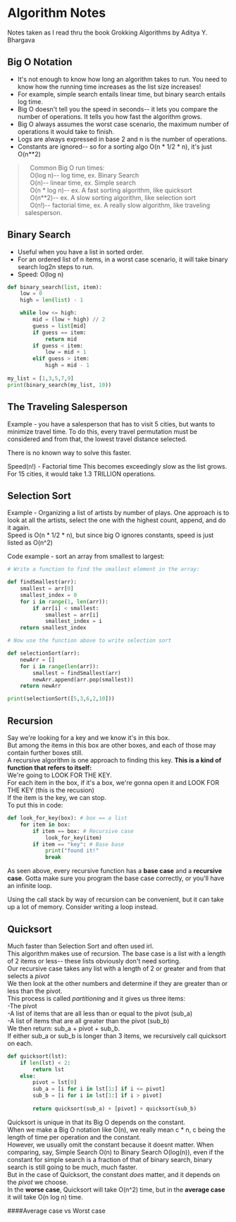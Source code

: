 # Algorithm Notes

Notes taken as I read thru the book Grokking Algorithms by Aditya Y. Bhargava

## Big O Notation

- It's not enough to know how long an algorithm takes to run. You need to know how the running time increases as the list
size increases! 
- For example, simple search entails linear time, but binary search entails log time.  
- Big O doesn't tell you the speed in seconds-- it lets you compare the number of operations. It tells you
how fast the algorithm grows.  
- Big O always assumes the worst case scenario, the maximum number of operations it would take to finish.  
- Logs are always expressed in base 2 and n is the number of operations.  
- Constants are ignored-- so for a sorting algo O(n * 1/2 * n), it's just O(n**2)
  
>&nbsp;&nbsp; Common Big O run times:  
>&nbsp;&nbsp; O(log n)-- log time, ex. Binary Search  
>&nbsp;&nbsp; O(n)-- linear time, ex. Simple search  
>&nbsp;&nbsp; O(n * log n)-- ex. A fast sorting algorithm, like quicksort  
>&nbsp;&nbsp; O(n**2)-- ex. A slow sorting algorithm, like selection sort  
>&nbsp;&nbsp; O(n!)-- factorial time, ex. A really slow algorithm, like traveling salesperson.  
  
## Binary Search  

- Useful when you have a list in sorted order. 
- For an ordered list of n items, in a worst case scenario, it will take binary search log2n steps to run.  
- Speed: O(log n)  

```python
def binary_search(list, item):
    low = 0
    high = len(list) - 1

    while low <= high:
        mid = (low + high) // 2
        guess = list[mid]
        if guess == item:
            return mid
        if guess < item:
            low = mid + 1
        elif guess > item:
            high = mid - 1
        
my_list = [1,3,5,7,9]
print(binary_search(my_list, 10))
```  

## The Traveling Salesperson

Example - you have a salesperson that has to visit 5 cities, but wants to
minimize travel time. To do this, every travel permutation must be considered
and from that, the lowest travel distance selected.  
  
There is no known way to solve this faster.

Speed(n!) - Factorial time
This becomes exceedingly slow as the list grows. For 15 cities, it would take 1.3 
TRILLION operations. 

## Selection Sort  
Example - Organizing a list of artists by number of plays.
One approach is to look at all the artists, select the one with the highest count, append, and do it again.  
Speed is O(n * 1/2 * n), but since big O ignores constants, speed is just listed as O(n^2)  
  
Code example - sort an array from smallest to largest:

```python
# Write a function to find the smallest element in the array:

def findSmallest(arr):
    smallest = arr[0]
    smallest_index = 0
    for i in range(1, len(arr)):
        if arr[i] < smallest:
            smallest = arr[i]
            smallest_index = i
    return smallest_index

# Now use the function above to write selection sort

def selectionSort(arr):
    newArr = []
    for i in range(len(arr)):
        smallest = findSmallest(arr)
        newArr.append(arr.pop(smallest))
    return newArr

print(selectionSort([5,3,6,2,10]))
```
  
## Recursion
Say we're looking for a key and we know it's in this box.  
But among the items in this box are other boxes, and each of those may contain further boxes still.  
A recursive algorithm is one approach to finding this key. 
**This is a kind of function that refers to itself:**  
We're going to LOOK FOR THE KEY.  
For each item in the box, if it's a box, we're gonna open it and LOOK FOR THE KEY (this is the recusion)  
If the item is the key, we can stop.  
To put this in code:
```python
def look_for_key(box): # box == a list
    for item in box:
        if item == box: # Recursive case
            look_for_key(item) 
        if item == "key": # Base base
            print("found it!"
            break
````
As seen above, every recursive function has a **base case** and a **recursive case**.
Gotta make sure you program the base case correctly, or you'll have an infinite loop.
  
Using the call stack by way of recursion can be convenient, but it can take up a lot of memory. Consider writing a loop instead. 


## Quicksort
Much faster than Selection Sort and often used irl.   
This algorithm makes use of recursion. The base case is a list with a length of 2 items or less-- these lists obviously don't need sorting.  
Our recursive case takes any list with a length of 2 or greater and from that selects a *pivot*  
We then look at the other numbers and determine if they are greater than or less than the pivot.    
This process is called *partitioning* and it gives us three items:  
-The pivot  
-A list of items that are all less than or equal to the pivot (sub_a)  
-A list of items that are all greater than the pivot (sub_b)  
We then return: sub_a + pivot + sub_b.    
If either sub_a or sub_b is longer than 3 items, we recursively call quicksort on each. 
```python
def quicksort(lst):
    if len(lst) < 2:
        return lst 
    else:
        pivot = lst[0]
        sub_a = [i for i in lst[1:] if i <= pivot]
        sub_b = [i for i in lst[1:] if i > pivot]
                
        return quicksort(sub_a) + [pivot] + quicksort(sub_b)
```
Quicksort is unique in that its Big O depends on the constant.  
When we make a Big O notation like O(n), we really mean c * n, c being the length of time per operation and the constant.  
However, we usually omit the constant because it doesnt matter. When comparing, say, Simple Search O(n) to Binary Search O(log(n)),
even if the constant for simple search is a fraction of that of binary search, binary search is still going to be much, much faster.  
But in the case of Quicksort, the constant *does* matter, and it depends on the *pivot* we choose.  
In the **worse case**, Quicksort will take O(n^2) time, but in the **average case** it will take O(n log n) time. 

####Average case vs Worst case



